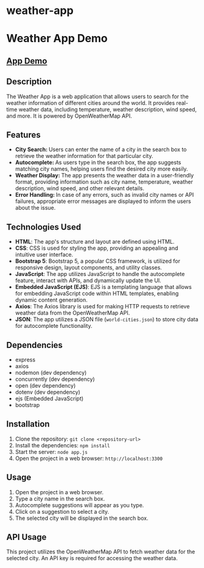 # weather-app

<h1>Weather App Demo</h1>
<h2> <a href="https://odd-hen-cap.cyclic.app/" target="_blank"> App Demo </a></h2>

<h2>Description</h2>

<p>
  The Weather App is a web application that allows users to search for the weather information of different cities around the world. It provides real-time weather data, including temperature, weather description, wind speed, and more. It is powered by OpenWeatherMap API.
</p>

<h2>Features</h2>

<ul>
  <li><strong>City Search: </strong>Users can enter the name of a city in the search box to retrieve the weather information for that particular city.</li>
  <li><strong>Autocomplete: </strong> As users type in the search box, the app suggests matching city names, helping users find the desired city more easily.</li>
  <li><strong>Weather Display: </strong> The app presents the weather data in a user-friendly format, providing information such as city name, temperature, weather description, wind speed, and other relevant details. </li>
  <li><strong>Error Handling: </strong>In case of any errors, such as invalid city names or API failures, appropriate error messages are displayed to inform the users about the issue.</li>

</ul>

<h2>Technologies Used</h2>

<ul>
  <li><strong>HTML</strong>: The app&apos;s structure and layout are defined using HTML.</li>
  <li><strong>CSS</strong>: CSS is used for styling the app, providing an appealing and intuitive user interface.</li>
  <li><strong>Bootstrap 5</strong>: Bootstrap 5, a popular CSS framework, is utilized for responsive design, layout components, and utility classes.</li>
  <li><strong>JavaScript</strong>: The app utilizes JavaScript to handle the autocomplete feature, interact with APIs, and dynamically update the UI.</li>
  <li><strong>Embedded JavaScript (EJS)</strong>: EJS is a templating language that allows for embedding JavaScript code within HTML templates, enabling dynamic content generation.</li>
  <li><strong>Axios</strong>: The Axios library is used for making HTTP requests to retrieve weather data from the OpenWeatherMap API.</li>
  <li><strong>JSON</strong>: The app utilizes a JSON file (<code>world-cities.json</code>) to store city data for autocomplete functionality.</li>
</ul>

<h2>Dependencies</h2>

<ul>
  <li>express</li>
  <li>axios</li>
  <li>nodemon (dev dependency)</li>
  <li>concurrently (dev dependency)</li>
  <li>open (dev dependency)</li>
  <li>dotenv (dev dependency)</li>
  <li>ejs (Embedded JavaScript)</li>
  <li>bootstrap</li>
</ul>

<h2>Installation</h2>

<ol>
  <li>Clone the repository: <code>git clone &lt;repository-url&gt;</code></li>
  <li>Install the dependencies: <code>npm install</code></li>
  <li>Start the server: <code>node app.js</code></li>
  <li>Open the project in a web browser: <code>http://localhost:3300</code></li>
</ol>

<h2>Usage</h2>

<ol>
  <li>Open the project in a web browser.</li>
  <li>Type a city name in the search box.</li>
  <li>Autocomplete suggestions will appear as you type.</li>
  <li>Click on a suggestion to select a city.</li>
  <li>The selected city will be displayed in the search box.</li>
</ol>

<h2>API Usage</h2>

<p>This project utilizes the OpenWeatherMap API to fetch weather data for the selected city. An API key is required for accessing the weather data.</p>

